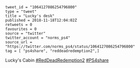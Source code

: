 ```
tweet_id = "1064127086254796800"
type = "tweet"
title = "Lucky's desk"
published = 2018-11-18T12:04:02Z
retweets = 0
favourites = 0
source = "twitter"
twitter_account = "norms_ps4"
source_url = "https://twitter.com/norms_ps4/status/1064127086254796800"
tag = [ "ps4share", "reddeadredemption2",]
```

Lucky's Cabin [#RedDeadRedemption2](/tags/reddeadredemption2/) [#PS4share](/tags/ps4share/)

<p class='image'><img src='http://mnf.m17s.net/2018/11/18/DsSJ8brWwAEqPna.jpg' alt=''></p>

